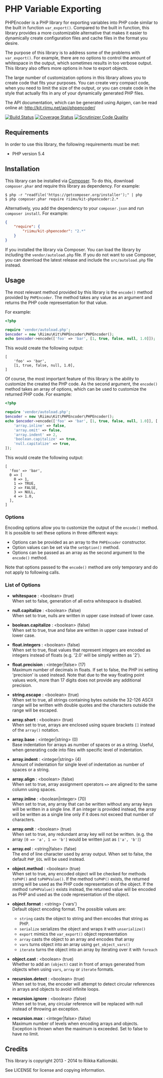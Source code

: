 # PHP Variable Exporting #

PHPEncoder is a PHP library for exporting variables into PHP code similar to the
built in function `var_export()`. Compared to the built in function, this 
library provides a more customizable alternative that makes it easier to 
dynamically create configuration files and cache files in the format you desire.

The purpose of this library is to address some of the problems with
`var_export()`. For example, there are no options to control the amount of
whitespace in the output, which sometimes results in too verbose output. This
library also offers more options in how to export objects.

The large number of customization options in this library allows you to create
code that fits your purposes. You can create very compact code, when you need to
limit the size of the output, or you can create code in the style that actually
fits in any of your dynamically generated PHP files.

The API documentation, which can be generated using Apigen, can be read online
at: http://kit.riimu.net/api/phpencoder/

[![Build Status](https://img.shields.io/travis/Riimu/Kit-PHPEncoder.svg?style=flat)](https://travis-ci.org/Riimu/Kit-PHPEncoder)
[![Coverage Status](https://img.shields.io/coveralls/Riimu/Kit-PHPEncoder.svg?style=flat)](https://coveralls.io/r/Riimu/Kit-PHPEncoder?branch=master)
[![Scrutinizer Code Quality](https://img.shields.io/scrutinizer/g/Riimu/Kit-PHPEncoder.svg?style=flat)](https://scrutinizer-ci.com/g/Riimu/Kit-PHPEncoder/?branch=master)

## Requirements ##

In order to use this library, the following requirements must be met:

  * PHP version 5.4

## Installation ##

This library can be installed via [Composer](http://getcomposer.org/). To do
this, download `composer.phar` and require this library as dependency. For
example:

```
$ php -r "readfile('https://getcomposer.org/installer');" | php
$ php composer.phar require riimu/kit-phpencoder:2.*
```

Alternatively, you add the dependency to your `composer.json` and run `composer
install`. For example:

```json
{
    "require": {
        "riimu/kit-phpencoder": "2.*"
    }
}
```

If you installed the library via Composer. You can load the library by including
the `vendor/autoload.php` file. If you do not want to use Composer, you can
download the latest release and include the `src/autoload.php` file instead.

## Usage ##

The most relevant method provided by this library is the `encode()` method
provided by `PHPEncoder`. The method takes any value as an argument and returns
the PHP code representation for that value.

For example:

```php
<?php

require 'vendor/autoload.php';
$encoder = new \Riimu\Kit\PHPEncoder\PHPEncoder();
echo $encoder->encode(['foo' => 'bar', [1, true, false, null, 1.0]]);
```

This would create the following output:

``` 
[
    'foo' => 'bar',
    [1, true, false, null, 1.0],
]
```

Of course, the most important feature of this library is the ability to
customize the created the PHP code. As the second argument, the `encode()`
method takes an array of options, which can be used to customize the returned
PHP code. For example:

```php
<?php

require 'vendor/autoload.php';
$encoder = new \Riimu\Kit\PHPEncoder\PHPEncoder();
echo $encoder->encode(['foo' => 'bar', [1, true, false, null, 1.0]], [
    'array.inline' => false,
    'array.omit' => false,
    'array.indent' => 2,
    'boolean.capitalize' => true,
    'null.capitalize' => true,
]);
```

This would create the following output:

```
[
  'foo' => 'bar',
  0 => [
    0 => 1,
    1 => TRUE,
    2 => FALSE,
    3 => NULL,
    4 => 1.0,
  ],
]
```

### Options ###

Encoding options allow you to customize the output of the `encode()` method. It
is possible to set these options in three different ways:

  * Options can be provided as an array to the `PHPEncoder` constructor.
  * Option values can be set via the `setOption()` method.
  * Options can be passed as an array as the second argument to the `encode()` method.
  
Note that options passed to the `encode()` method are only temporary and do not
apply to following calls.

### List of Options ###

  * **whitespace** : &lt;boolean&gt; (true)  
    When set to false, generation of all extra whitespace is disabled.
    
  * **null.capitalize** : &lt;boolean&gt; (false)  
    When set to true, nulls are written in upper case instead of lower case. 
 
  * **boolean.capitalize** : &lt;boolean&gt; (false)  
    When set to true, true and false are written in upper case instead of lower case.
    
  * **float.integers** : &lt;boolean&gt; (false)  
    When set to true, float values that represent integers are encoded as
    integers instead of floats (e.g. '2.0' will be simply written as '2').
    
  * **float.precision** : &lt;integer|false&gt; (17)  
    Maximum number of decimals in floats. If set to false, the PHP ini setting
    'precision' is used instead. Note that due to the way floating point values
    work, more than 17 digits does not provide any additional precision.
    
  * **string.escape** : &lt;boolean&gt; (true)  
    When set to true, all strings containing bytes outside the 32-126 ASCII
    range will be written with double quotes and the characters outside the
    range will be escaped.
    
  * **array.short** : &lt;boolean&gt; (true)  
    When set to true, arrays are enclosed using square brackets `[]` instead of
    the `array()` notation.
    
  * **array.base** : &lt;integer|string&gt; (0)  
    Base indentation for arrays as number of spaces or as a string. Useful, when
    generating code into files with specific level of indentation.
    
  * **array.indent** : &lt;integer|string&gt; (4)  
    Amount of indentation for single level of indentation as number of spaces or
    a string.
    
  * **array.align** : &lt;boolean&gt; (false)  
    When set to true, array assignment operators `=>` are aligned to the same
    column using spaces.
    
  * **array.inline** : &lt;boolean|integer&gt; (70)  
    When set to true, any array that can be written without any array keys will
    be written in a single line. If an integer is provided instead, the array
    will be written as a single line only if it does not exceed that number of
    characters.
     
  * **array.omit** : &lt;boolean&gt; (true)  
    When set to true, any redundant array key will not be written. (e.g. the
    array `[0 => 'a', 1 => 'b']` would be written just as `['a', 'b']`)
  
  * **array.eol** : &lt;string|false&gt; (false)  
    The end of line character used by array output. When set to false, the
    default `PHP_EOL` will be used instead.
    
  * **object.method** : &lt;boolean&gt; (true)  
    When set to true, any encoded object will be checked for methods `toPHP()`
    and `toPHPValue()`. If the method `toPHP()` exists, the returned string will
    be used as the PHP code representation of the object. If the method
    `toPHPValue()` exists instead, the returned value will be encoded as PHP and
    used as the code representation of the object.
    
  * **object.format** : &lt;string&gt; ('vars')  
    Default object encoding format. The possible values are:
    
     * `string` casts the object to string and then encodes that string as PHP.
     * `serialize` serializes the object and wraps it with `unserialize()`
     * `export` mimics the `var_export()` object representation
     * `array` casts the object to an array and encodes that array 
     * `vars` turns object into an array using `get_object_vars()`
     * `iterate` turns the object into an array by iterating over it with `foreach`
    
  * **object.cast** : &lt;boolean&gt; (true)  
    Whether to add an `(object)` cast in front of arrays generated from objects
    when using `vars`, `array` or `iterate` formats.
    
  * **recursion.detect** : &lt;boolean&gt; (true)  
    When set to true, the encoder will attempt to detect circular references in
    arrays and objects to avoid infinite loops.
    
  * **recursion.ignore** : &lt;boolean&gt; (false)  
    When set to true, any circular reference will be replaced with null instead
    of throwing an exception.
    
  * **recursion.max** : &lt;integer|false&gt; (false)  
    Maximum number of levels when encoding arrays and objects. Exception is
    thrown when the maximum is exceeded. Set to false to have no limit.

## Credits ##

This library is copyright 2013 - 2014 to Riikka Kalliomäki.

See LICENSE for license and copying information.
